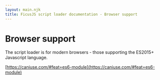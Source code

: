 ```yaml
---
layout: main.njk
title: FicusJS script loader documentation - Browser support
---
```

# Browser support

The script loader is for modern browsers - those supporting the ES2015+ Javascript language.

[https://caniuse.com/#feat=es6-module](https://caniuse.com/#feat=es6-module)
